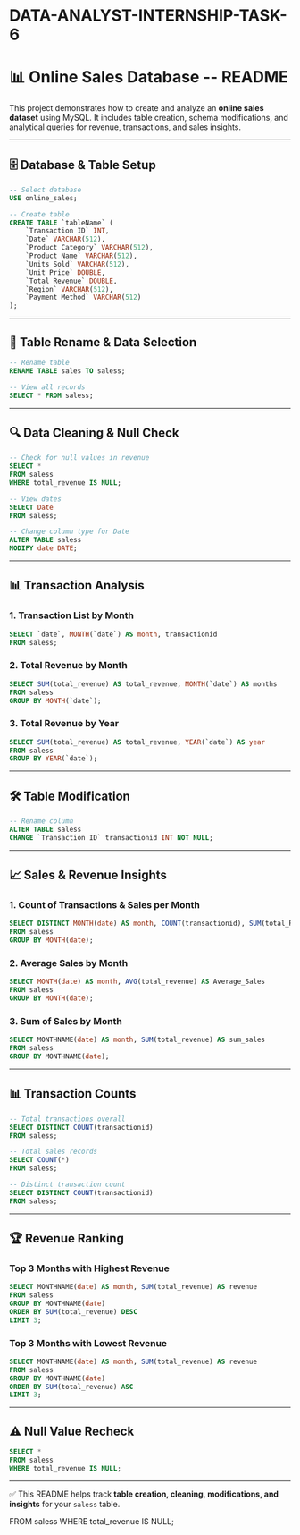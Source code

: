 # DATA-ANALYST-INTERNSHIP-TASK-6
# 📊 Online Sales Database -- README

This project demonstrates how to create and analyze an **online sales
dataset** using MySQL. It includes table creation, schema modifications,
and analytical queries for revenue, transactions, and sales insights.

------------------------------------------------------------------------

## 🗄️ Database & Table Setup

``` sql
-- Select database
USE online_sales;

-- Create table
CREATE TABLE `tableName` (
    `Transaction ID` INT,
    `Date` VARCHAR(512),
    `Product Category` VARCHAR(512),
    `Product Name` VARCHAR(512),
    `Units Sold` VARCHAR(512),
    `Unit Price` DOUBLE,
    `Total Revenue` DOUBLE,
    `Region` VARCHAR(512),
    `Payment Method` VARCHAR(512)
);
```

------------------------------------------------------------------------

## 📌 Table Rename & Data Selection

``` sql
-- Rename table
RENAME TABLE sales TO saless;

-- View all records
SELECT * FROM saless;
```

------------------------------------------------------------------------

## 🔍 Data Cleaning & Null Check

``` sql
-- Check for null values in revenue
SELECT * 
FROM saless
WHERE total_revenue IS NULL;

-- View dates
SELECT Date 
FROM saless;

-- Change column type for Date
ALTER TABLE saless
MODIFY date DATE;
```

------------------------------------------------------------------------

## 📊 Transaction Analysis

### 1. Transaction List by Month

``` sql
SELECT `date`, MONTH(`date`) AS month, transactionid
FROM saless;
```

### 2. Total Revenue by Month

``` sql
SELECT SUM(total_revenue) AS total_revenue, MONTH(`date`) AS months
FROM saless
GROUP BY MONTH(`date`);
```

### 3. Total Revenue by Year

``` sql
SELECT SUM(total_revenue) AS total_revenue, YEAR(`date`) AS year
FROM saless
GROUP BY YEAR(`date`);
```

------------------------------------------------------------------------

## 🛠️ Table Modification

``` sql
-- Rename column
ALTER TABLE saless
CHANGE `Transaction ID` transactionid INT NOT NULL;
```

------------------------------------------------------------------------

## 📈 Sales & Revenue Insights

### 1. Count of Transactions & Sales per Month

``` sql
SELECT DISTINCT MONTH(date) AS month, COUNT(transactionid), SUM(total_Revenue) AS revenue
FROM saless
GROUP BY MONTH(date);
```

### 2. Average Sales by Month

``` sql
SELECT MONTH(date) AS month, AVG(total_revenue) AS Average_Sales
FROM saless
GROUP BY MONTH(date);
```

### 3. Sum of Sales by Month

``` sql
SELECT MONTHNAME(date) AS month, SUM(total_revenue) AS sum_sales
FROM saless
GROUP BY MONTHNAME(date);
```

------------------------------------------------------------------------

## 📊 Transaction Counts

``` sql
-- Total transactions overall
SELECT DISTINCT COUNT(transactionid) 
FROM saless;

-- Total sales records
SELECT COUNT(*) 
FROM saless;

-- Distinct transaction count
SELECT DISTINCT COUNT(transactionid) 
FROM saless;
```

------------------------------------------------------------------------

## 🏆 Revenue Ranking

### Top 3 Months with Highest Revenue

``` sql
SELECT MONTHNAME(date) AS month, SUM(total_revenue) AS revenue
FROM saless
GROUP BY MONTHNAME(date)
ORDER BY SUM(total_revenue) DESC 
LIMIT 3;
```

### Top 3 Months with Lowest Revenue

``` sql
SELECT MONTHNAME(date) AS month, SUM(total_revenue) AS revenue
FROM saless
GROUP BY MONTHNAME(date)
ORDER BY SUM(total_revenue) ASC 
LIMIT 3;
```

------------------------------------------------------------------------

## ⚠️ Null Value Recheck

``` sql
SELECT * 
FROM saless
WHERE total_revenue IS NULL;
```

------------------------------------------------------------------------

✅ This README helps track **table creation, cleaning, modifications,
and insights** for your `saless` table.

FROM saless
WHERE total_revenue IS NULL;
